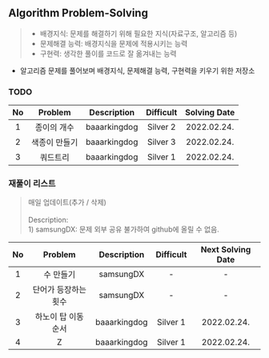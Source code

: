 ## Algorithm Problem-Solving
>- 배경지식: 문제를 해결하기 위해 필요한 지식(자료구조, 알고리즘 등)
>- 문제해결 능력: 배경지식을 문제에 적용시키는 능력
>- 구현력: 생각한 풀이를 코드로 잘 옮겨내는 능력

- 알고리즘 문제를 풀어보며 배경지식, 문제해결 능력, 구현력을 키우기 위한 저장소

### TODO
| No | Problem | Description | Difficult | Solving Date |
|:------:|:---------:|:---------:|:-----------:|:-----------:|
| 1 | 종이의 개수 | baaarkingdog | Silver 2 | 2022.02.24. |
| 2 | 색종이 만들기 | baaarkingdog | Silver 3 | 2022.02.24. |
| 3 | 쿼드트리 | baaarkingdog | Silver 1 | 2022.02.24. |

### 재풀이 리스트
>매일 업데이트(추가 / 삭제)
><br>
><br>Description: 
> <br>1) samsungDX: 문제 외부 공유 불가하여 github에 올릴 수 없음.

| No | Problem | Description | Difficult | Next Solving Date |
|:------:|:---------:|:---------:|:-----------:|:-----------:|
| 1 | 수 만들기 | samsungDX | - | - |
| 2 | 단어가 등장하는 횟수 | samsungDX | - | - |
| 3 | 하노이 탑 이동 순서 | baaarkingdog | Silver 1 | 2022.02.24. |
| 4 | Z | baaarkingdog | Silver 1 | 2022.02.24. |
